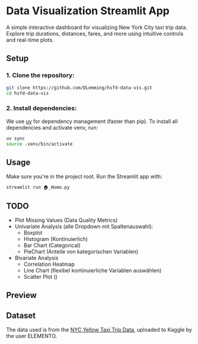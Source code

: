 # Data Visualization Streamlit App

A simple interactive dashboard for visualizing New York City taxi trip data. Explore trip durations, distances, fares, and more using intuitive controls and real-time plots.

## Setup

### 1. Clone the repository:
```sh
git clone https://github.com/DLemming/hsfd-data-vis.git
cd hsfd-data-vis
```

### 2. Install dependencies:
We use [uv](https://docs.astral.sh/uv/getting-started/installation/) for dependency management (faster than pip). To install all dependencies and activate venv, run:
```sh
uv sync
source .venv/bin/activate
```

## Usage

Make sure you're in the project root. Run the Streamlit app with:
```sh
streamlit run 🏠_Home.py
```

## TODO
- Plot Missing Values (Data Quality Metrics)
- Univariate Analysis (alle Dropdown mit Spaltenauswahl):
    - Boxplot
    - Histogram (Kontinuierlich)
    - Bar Chart (Categorical)
    - PieChart (Anteile von kategorischen Variablen)
- Bivariate Analysis
    - Correlation Heatmap
    - Line Chart (flexibel kontinuierliche Variablen auswählen)
    - Scatter Plot ()

## Preview

## Dataset

The data used is from the [NYC Yellow Taxi Trip Data](https://www.kaggle.com/datasets/elemento/nyc-yellow-taxi-trip-data), uploaded to Kaggle by the user ELEMENTO.